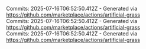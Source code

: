 Commits: 2025-07-16T06:52:50.412Z - Generated via https://github.com/marketplace/actions/artificial-grass
<br>
Commits: 2025-07-16T06:52:50.412Z - Generated via https://github.com/marketplace/actions/artificial-grass
<br>
Commits: 2025-07-16T06:52:50.412Z - Generated via https://github.com/marketplace/actions/artificial-grass
<br>
